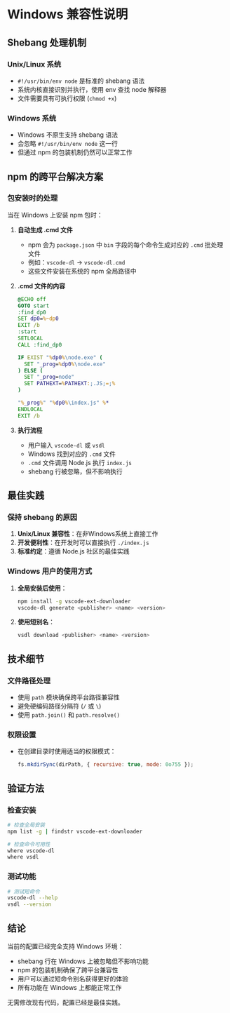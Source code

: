 # Windows 兼容性说明

## Shebang 处理机制

### Unix/Linux 系统
- `#!/usr/bin/env node` 是标准的 shebang 语法
- 系统内核直接识别并执行，使用 env 查找 node 解释器
- 文件需要具有可执行权限 (`chmod +x`)

### Windows 系统
- Windows 不原生支持 shebang 语法
- 会忽略 `#!/usr/bin/env node` 这一行
- 但通过 npm 的包装机制仍然可以正常工作

## npm 的跨平台解决方案

### 包安装时的处理
当在 Windows 上安装 npm 包时：

1. **自动生成 .cmd 文件**
   - npm 会为 `package.json` 中 `bin` 字段的每个命令生成对应的 `.cmd` 批处理文件
   - 例如：`vscode-dl` → `vscode-dl.cmd`
   - 这些文件安装在系统的 npm 全局路径中

2. **.cmd 文件的内容**
   ```cmd
   @ECHO off
   GOTO start
   :find_dp0
   SET dp0=%~dp0
   EXIT /b
   :start
   SETLOCAL
   CALL :find_dp0

   IF EXIST "%dp0%\node.exe" (
     SET "_prog=%dp0%\node.exe"
   ) ELSE (
     SET "_prog=node"
     SET PATHEXT=%PATHEXT:;.JS;=;%
   )

   "%_prog%" "%dp0%\index.js" %*
   ENDLOCAL
   EXIT /b
   ```

3. **执行流程**
   - 用户输入 `vscode-dl` 或 `vsdl`
   - Windows 找到对应的 `.cmd` 文件
   - `.cmd` 文件调用 Node.js 执行 `index.js`
   - shebang 行被忽略，但不影响执行

## 最佳实践

### 保持 shebang 的原因
1. **Unix/Linux 兼容性**：在非Windows系统上直接工作
2. **开发便利性**：在开发时可以直接执行 `./index.js`
3. **标准约定**：遵循 Node.js 社区的最佳实践

### Windows 用户的使用方式
1. **全局安装后使用**：
   ```bash
   npm install -g vscode-ext-downloader
   vscode-dl generate <publisher> <name> <version>
   ```

2. **使用短别名**：
   ```bash
   vsdl download <publisher> <name> <version>
   ```

## 技术细节

### 文件路径处理
- 使用 `path` 模块确保跨平台路径兼容性
- 避免硬编码路径分隔符 (`/` 或 `\`)
- 使用 `path.join()` 和 `path.resolve()`

### 权限设置
- 在创建目录时使用适当的权限模式：
  ```javascript
  fs.mkdirSync(dirPath, { recursive: true, mode: 0o755 });
  ```

## 验证方法

### 检查安装
```bash
# 检查全局安装
npm list -g | findstr vscode-ext-downloader

# 检查命令可用性
where vscode-dl
where vsdl
```

### 测试功能
```bash
# 测试短命令
vscode-dl --help
vsdl --version
```

## 结论

当前的配置已经完全支持 Windows 环境：
- shebang 行在 Windows 上被忽略但不影响功能
- npm 的包装机制确保了跨平台兼容性  
- 用户可以通过短命令别名获得更好的体验
- 所有功能在 Windows 上都能正常工作

无需修改现有代码，配置已经是最佳实践。